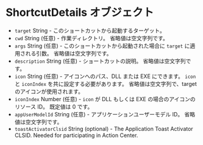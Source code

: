 # ShortcutDetails オブジェクト

* `target` String - このショートカットから起動するターゲット。
* `cwd` String (任意) - 作業ディレクトリ。 省略値は空文字列です。
* `args` String (任意) - このショートカットから起動された場合に `target` に適用される引数。 省略値は空文字列です。
* `description` String (任意) - ショートカットの説明。 省略値は空文字列です。
* `icon` String (任意) - アイコンへのパス、DLL または EXE にできます。 `icon` と `iconIndex` を共に設定する必要があります。 省略値は空文字列で、target のアイコンが使用されます。
* `iconIndex` Number (任意) - `icon` が DLL もしくは EXE の場合のアイコンのリソース ID。 既定値は 0 です。
* `appUserModelId` String (任意) - アプリケーションユーザーモデル ID。 省略値は空文字列です。
* `toastActivatorClsid` String (optional) - The Application Toast Activator CLSID. Needed for participating in Action Center.
